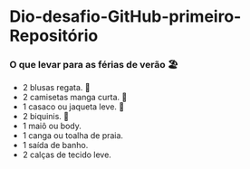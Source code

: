 # Dio-desafio-GitHub-primeiro-Repositório
###  O que levar para as férias de verão :beach_umbrella:



- 2 blusas regata. :running_shirt_with_sash:
- 2 camisetas manga curta. :shirt:
- 1 casaco ou jaqueta leve. :necktie:
- 2 biquinis. :bikini:
- 1 maiô ou body. 
- 1 canga ou toalha de praia. 
- 1 saída de banho. 
- 2 calças de tecido leve. 



